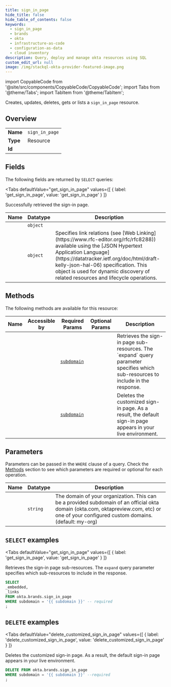 ```yaml
--- 
title: sign_in_page
hide_title: false
hide_table_of_contents: false
keywords:
  - sign_in_page
  - brands
  - okta
  - infrastructure-as-code
  - configuration-as-data
  - cloud inventory
description: Query, deploy and manage okta resources using SQL
custom_edit_url: null
image: /img/stackql-okta-provider-featured-image.png
---
```


import CopyableCode from '@site/src/components/CopyableCode/CopyableCode';
import Tabs from '@theme/Tabs';
import TabItem from '@theme/TabItem';

Creates, updates, deletes, gets or lists a <code>sign_in_page</code> resource.

## Overview
<table><tbody>
<tr><td><b>Name</b></td><td><code>sign_in_page</code></td></tr>
<tr><td><b>Type</b></td><td>Resource</td></tr>
<tr><td><b>Id</b></td><td><CopyableCode code="okta.brands.sign_in_page" /></td></tr>
</tbody></table>

## Fields

The following fields are returned by `SELECT` queries:

<Tabs
    defaultValue="get_sign_in_page"
    values={[
        { label: 'get_sign_in_page', value: 'get_sign_in_page' }
    ]}
>
<TabItem value="get_sign_in_page">

Successfully retrieved the sign-in page.

<table>
<thead>
    <tr>
    <th>Name</th>
    <th>Datatype</th>
    <th>Description</th>
    </tr>
</thead>
<tbody>
<tr>
    <td><CopyableCode code="_embedded" /></td>
    <td><code>object</code></td>
    <td></td>
</tr>
<tr>
    <td><CopyableCode code="_links" /></td>
    <td><code>object</code></td>
    <td>Specifies link relations (see [Web Linking](https://www.rfc-editor.org/rfc/rfc8288)) available using the [JSON Hypertext Application Language](https://datatracker.ietf.org/doc/html/draft-kelly-json-hal-06) specification. This object is used for dynamic discovery of related resources and lifecycle operations.</td>
</tr>
</tbody>
</table>
</TabItem>
</Tabs>

## Methods

The following methods are available for this resource:

<table>
<thead>
    <tr>
    <th>Name</th>
    <th>Accessible by</th>
    <th>Required Params</th>
    <th>Optional Params</th>
    <th>Description</th>
    </tr>
</thead>
<tbody>
<tr>
    <td><a href="#get_sign_in_page"><CopyableCode code="get_sign_in_page" /></a></td>
    <td><CopyableCode code="select" /></td>
    <td><a href="#parameter-subdomain"><code>subdomain</code></a></td>
    <td></td>
    <td>Retrieves the sign-in page sub-resources. The `expand` query parameter specifies which sub-resources to include in the response.</td>
</tr>
<tr>
    <td><a href="#delete_customized_sign_in_page"><CopyableCode code="delete_customized_sign_in_page" /></a></td>
    <td><CopyableCode code="delete" /></td>
    <td><a href="#parameter-subdomain"><code>subdomain</code></a></td>
    <td></td>
    <td>Deletes the customized sign-in page. As a result, the default sign-in page appears in your live environment.</td>
</tr>
</tbody>
</table>

## Parameters

Parameters can be passed in the `WHERE` clause of a query. Check the [Methods](#methods) section to see which parameters are required or optional for each operation.

<table>
<thead>
    <tr>
    <th>Name</th>
    <th>Datatype</th>
    <th>Description</th>
    </tr>
</thead>
<tbody>
<tr id="parameter-subdomain">
    <td><CopyableCode code="subdomain" /></td>
    <td><code>string</code></td>
    <td>The domain of your organization. This can be a provided subdomain of an official okta domain (okta.com, oktapreview.com, etc) or one of your configured custom domains. (default: my-org)</td>
</tr>
</tbody>
</table>

## `SELECT` examples

<Tabs
    defaultValue="get_sign_in_page"
    values={[
        { label: 'get_sign_in_page', value: 'get_sign_in_page' }
    ]}
>
<TabItem value="get_sign_in_page">

Retrieves the sign-in page sub-resources. The `expand` query parameter specifies which sub-resources to include in the response.

```sql
SELECT
_embedded,
_links
FROM okta.brands.sign_in_page
WHERE subdomain = '{{ subdomain }}' -- required
;
```
</TabItem>
</Tabs>


## `DELETE` examples

<Tabs
    defaultValue="delete_customized_sign_in_page"
    values={[
        { label: 'delete_customized_sign_in_page', value: 'delete_customized_sign_in_page' }
    ]}
>
<TabItem value="delete_customized_sign_in_page">

Deletes the customized sign-in page. As a result, the default sign-in page appears in your live environment.

```sql
DELETE FROM okta.brands.sign_in_page
WHERE subdomain = '{{ subdomain }}' --required
;
```
</TabItem>
</Tabs>
